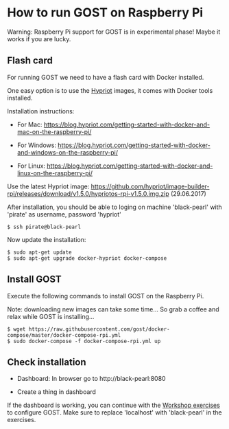 # How to run GOST on Raspberry Pi

Warning: Raspberry Pi support for GOST is in experimental phase! Maybe it works if you are lucky.

## Flash card

For running GOST we need to have a flash card with Docker installed.

One easy option is to use the <a href="https://blog.hypriot.com/">Hypriot</a> images, it comes with Docker tools installed.

Installation instructions:

- For Mac: https://blog.hypriot.com/getting-started-with-docker-and-mac-on-the-raspberry-pi/

- For Windows: https://blog.hypriot.com/getting-started-with-docker-and-windows-on-the-raspberry-pi/

- For Linux: https://blog.hypriot.com/getting-started-with-docker-and-linux-on-the-raspberry-pi/

Use the latest Hypriot image: https://github.com/hypriot/image-builder-rpi/releases/download/v1.5.0/hypriotos-rpi-v1.5.0.img.zip (29.06.2017)

After installation, you should be able to loging on machine 'black-pearl' with 'pirate' as username, password 'hypriot'

```
$ ssh pirate@black-pearl
```

Now update the installation:

```
$ sudo apt-get update
$ sudo apt-get upgrade docker-hypriot docker-compose
```

## Install GOST

Execute the following commands to install GOST on the Raspberry Pi.

Note: downloading new images can take some time... So grab a coffee and relax while GOST is installing... 

```
$ wget https://raw.githubusercontent.com/gost/docker-compose/master/docker-compose-rpi.yml
$ sudo docker-compose -f docker-compose-rpi.yml up
```

## Check installation

- Dashboard: In browser go to http://black-pearl:8080

- Create a thing in dashboard

If the dashboard is working, you can continue with the <a href="https://github.com/gost/workshops/blob/master/2017_foss4g_boston/3_configuration.md">Workshop exercises</a> to configure GOST. Make sure to replace 'localhost' with 'black-pearl' in the exercises. 
